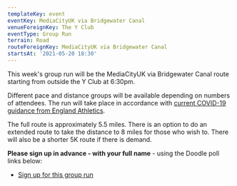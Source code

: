 ```yaml
---
templateKey: event
eventKey: MediaCityUK via Bridgewater Canal
venueForeignKey: The Y Club
eventType: Group Run
terrain: Road
routeForeignKey: MediaCityUK via Bridgewater Canal
startsAt: '2021-05-20 18:30'
---
```

This week's group run will be the MediaCityUK via Bridgewater Canal route starting from
outside the Y Club at 6:30pm.

Different pace and distance groups will be available depending on
numbers of attendees. The run will take place in accordance with [current COVID-19
guidance from England Athletics](/about/coronavirus-group-running-guidance/).

The full route is approximately 5.5 miles. There is an option to do
an extended route to take the distance to 8 miles for those who wish to. There will also be a
shorter 5K route if there is demand.

**Please sign up in advance - with your full name** - using the
Doodle poll links below:

* [Sign up for this group run](https://doodle.com/poll/mfv7p8v4sb5n8fre)
